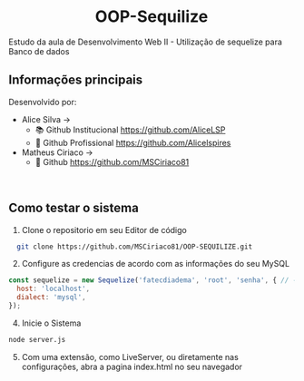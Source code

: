 <h1 align="center" >OOP-Sequilize</h1>

Estudo da aula de Desenvolvimento Web II - Utilização de sequelize para Banco de dados

## Informações principais

Desenvolvido por:
  - Alice Silva -> 
    - :books: Github Institucional https://github.com/AliceLSP </li>
    - :pushpin: Github Profissional https://github.com/Alicelspires </li>
  - Matheus Ciriaco ->
    - :pushpin: Github  https://github.com/MSCiriaco81
<br>

## Como testar o sistema

1. Clone o repositorio em seu Editor de código

```bash
  git clone https://github.com/MSCiriaco81/OOP-SEQUILIZE.git
```

2. Configure as credencias de acordo com as informações do seu MySQL

```js
const sequelize = new Sequelize('fatecdiadema', 'root', 'senha', { // -> adicione o nome do banco, usuário e senha 
  host: 'localhost',
  dialect: 'mysql',
});
```

4. Inicie o Sistema

```bash
node server.js
```

5. Com uma extensão, como LiveServer, ou diretamente nas configurações, abra a pagina index.html no seu navegador
